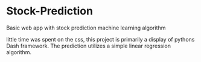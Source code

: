 # Stock-Prediction
Basic web app with stock prediction machine learning algorithm

little time was spent on the css, this project is primarily a  display of pythons Dash framework. The prediction utilizes a simple linear regression algorithm.
